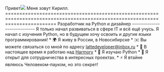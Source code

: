 Привет![](https://user-images.githubusercontent.com/18350557/176309783-0785949b-9127-417c-8b55-ab5a4333674e.gif) Меня зовут Кирилл. ============================================================================================================================== Разработчик на Python и дизайнер ----------------------------- Я только начал развиваться в сфере IT и всё ещё учусь. Я начал с изучения Python, но в будущем хочу освоить и другие языки программирования! * 🌍 Я живу в России, в Новосибирске * ✉️ Вы можете связаться со мной по адресу [lattedeveloper@inbox.ru](mailto:lattedeveloper@inbox.ru) * 🚀 В настоящее время я работаю над [Harmory](http://t.me/HarmorySocialNetwork) * 🧠 Я изучаю Python * 🤝 Я открыт для сотрудничества в интересных проектах. * ⚡ Я втайне являюсь Человеком-пауком, но это секрет!
